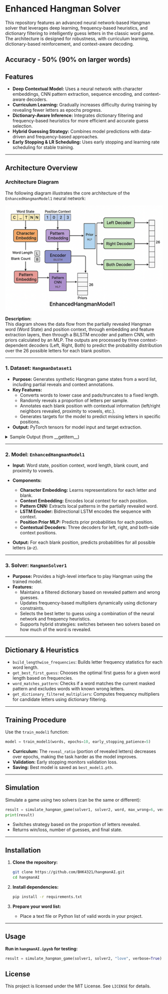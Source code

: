 # Enhanced Hangman Solver

This repository features an advanced neural network-based Hangman solver that leverages deep learning, frequency-based heuristics, and dictionary filtering to intelligently guess letters in the classic word game. The architecture is designed for robustness, with curriculum learning, dictionary-based reinforcement, and context-aware decoding.

## Accuracy - 50% (90% on larger words)

## Features

- **Deep Contextual Model:** Uses a neural network with character embeddings, CNN pattern extraction, sequence encoding, and context-aware decoders.
- **Curriculum Learning:** Gradually increases difficulty during training by revealing fewer letters as epochs progress.
- **Dictionary-Aware Inference:** Integrates dictionary filtering and frequency-based heuristics for more efficient and accurate guess selection.
- **Hybrid Guessing Strategy:** Combines model predictions with data-driven and frequency-based approaches.
- **Early Stopping & LR Scheduling:** Uses early stopping and learning rate scheduling for stable training.

---

## Architecture Overview

### Architecture Diagram

The following diagram illustrates the core architecture of the `EnhancedHangmanModel1` neural network:

![Architecture Block Diagram](assets/1.png)

**Description:**  
This diagram shows the data flow from the partially revealed Hangman word (Word State) and position context, through embedding and feature extraction layers, then through a BiLSTM encoder and pattern CNN, with priors calculated by an MLP. The outputs are processed by three context-dependent decoders (Left, Right, Both) to predict the probability distribution over the 26 possible letters for each blank position.

---

### 1. Dataset: `HangmanDataset1`

- **Purpose:** Generates synthetic Hangman game states from a word list, including partial reveals and context annotations.
- **Key Features:**
  - Converts words to lower case and pads/truncates to a fixed length.
  - Randomly reveals a proportion of letters per sample.
  - Annotates each blank position with contextual information (left/right neighbors revealed, proximity to vowels, etc.).
  - Generates targets for the model to predict missing letters in specific positions.
- **Output:** PyTorch tensors for model input and target extraction.

<details>
<summary>Sample Output (from __getitem__)</summary>

- `word_state`: Encoded state of the word (`0` for blank, 1-26 for a-z, 27 for PAD).
- `position_context`: Contextual encoding (neighboring revealed letters).
- `target_positions`/`target_chars`: Indexes and ground-truth letters for missing positions.
- `word_length`, `blank_count`, `next_to_vowel`: Additional features for model input.
</details>

---

### 2. Model: `EnhancedHangmanModel1`

- **Input:** Word state, position context, word length, blank count, and proximity to vowels.
- **Components:**
  - **Character Embedding:** Learns representations for each letter and blank.
  - **Context Embedding:** Encodes local context for each position.
  - **Pattern CNN:** Extracts local patterns in the partially revealed word.
  - **LSTM Encoder:** Bidirectional LSTM encodes the sequence with context.
  - **Position Prior MLP:** Predicts prior probabilities for each position.
  - **Contextual Decoders:** Three decoders for left, right, and both-side context positions.

- **Output:** For each blank position, predicts probabilities for all possible letters (a-z).

---

### 3. Solver: `HangmanSolver1`

- **Purpose:** Provides a high-level interface to play Hangman using the trained model.
- **Features:**
  - Maintains a filtered dictionary based on revealed pattern and wrong guesses.
  - Updates frequency-based multipliers dynamically using dictionary constraints.
  - Selects the best letter to guess using a combination of the neural network and frequency heuristics.
  - Supports hybrid strategies: switches between two solvers based on how much of the word is revealed.

---

## Dictionary & Heuristics

- `build_lengthwise_frequencies`: Builds letter frequency statistics for each word length.
- `get_best_first_guess`: Chooses the optimal first guess for a given word length based on frequencies.
- `word_matches_pattern`: Checks if a word matches the current masked pattern and excludes words with known wrong letters.
- `get_dictionary_filtered_multipliers`: Computes frequency multipliers for candidate letters using dictionary filtering.

---

## Training Procedure

Use the `train_model1` function:

```python
model = train_model1(words, epochs=10, early_stopping_patience=5)
```

- **Curriculum:** The `reveal_ratio` (portion of revealed letters) decreases over epochs, making the task harder as the model improves.
- **Validation:** Early stopping monitors validation loss.
- **Saving:** Best model is saved as `best_model1.pth`.

---

## Simulation

Simulate a game using two solvers (can be the same or different):

```python
result = simulate_hangman_game(solver1, solver2, word, max_wrong=6, verbose=True)
print(result)
```

- Switches strategy based on the proportion of letters revealed.
- Returns win/loss, number of guesses, and final state.

---

## Installation

1. **Clone the repository:**

   ```bash
   git clone https://github.com/BHK4321/hangmanAI.git
   cd hangmanAI
   ```

2. **Install dependencies:**

   ```bash
   pip install -r requirements.txt
   ```

3. **Prepare your word list:**
   - Place a text file or Python list of valid words in your project.

---

## Usage

**Run in ```hangmanAI.ipynb``` for testing:**

   ```python
   result = simulate_hangman_game(solver1, solver2, "love", verbose=True)
   ```

## License

This project is licensed under the MIT License. See `LICENSE` for details.
